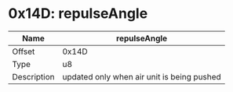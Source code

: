 # 0x14D: repulseAngle

| Name | repulseAngle |
| ----| ------------ |
| Offset | 0x14D |
| Type | u8 |
| Description | updated only when air unit is being pushed |<br>

